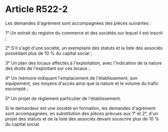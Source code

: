 # Article R522-2

Les demandes d'agrément sont accompagnées des pièces suivantes :

1° Un extrait du registre du commerce et des sociétés sur lequel il est inscrit ;

2° S'il s'agit d'une société, un exemplaire des statuts et la liste des associés possédant plus de 10 % du capital social ;

3° Un plan des locaux affectés à l'exploitation, avec l'indication de la nature des droits de l'exploitant sur ces locaux ;

4° Un mémoire indiquant l'emplacement de l'établissement, son équipement, ses moyens d'accès ainsi que la nature et le volume du trafic escompté ;

5° Un projet de règlement particulier de l'établissement.

Si le demandeur est une société en formation, les demandes d'agrément sont accompagnées, en substitution des pièces prévues aux 1° et 2°, d'un projet des statuts et de la liste des associés devant souscrire plus de 10 % du capital social.
